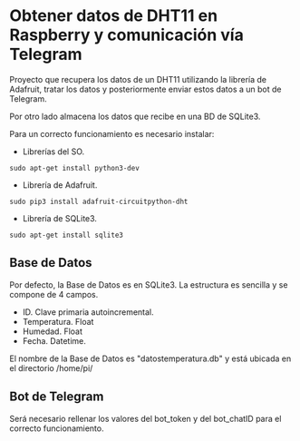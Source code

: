 # Obtener datos de DHT11 en Raspberry y comunicación vía Telegram
Proyecto que recupera los datos de un DHT11 utilizando la librería de Adafruit, tratar los datos y posteriormente enviar estos datos a un bot de Telegram. 

Por otro lado almacena los datos que recibe en una BD de SQLite3. 

Para un correcto funcionamiento es necesario instalar:
 - Librerías del SO. 
 
```sudo apt-get install python3-dev```

 - Librería de Adafruit. 
 
```sudo pip3 install adafruit-circuitpython-dht```

 - Librería de SQLite3.

 ```sudo apt-get install sqlite3 ```
   
## Base de Datos ##
Por defecto, la Base de Datos es en SQLite3. La estructura es sencilla y se compone de 4 campos. 
- ID. Clave primaria autoincremental. 
- Temperatura. Float 
- Humedad. Float
- Fecha. Datetime. 

El nombre de la Base de Datos es "datostemperatura.db" y está ubicada en el directorio /home/pi/


## Bot de Telegram ##
Será necesario rellenar los valores del bot_token y del bot_chatID para el correcto funcionamiento.
